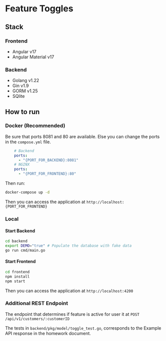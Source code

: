 # Feature Toggles

## Stack

### Frontend

- Angular v17
- Angular Material v17

### Backend

- Golang v1.22
- Gin v1.9
- GORM v1.25
- SQlite

## How to run

### Docker (Recommended)

Be sure that ports 8081 and 80 are available. Else you can change the ports in the `compose.yml` file.

```yaml
    # Backend
    ports:
      - "{PORT_FOR_BACKEND}:8081"
    # NGINX
    ports:
      - "{PORT_FOR_FRONTEND}:80"
```

Then run:

```bash
docker-compose up -d
```

Then you can access the application at `http://localhost:{PORT_FOR_FRONTEND}`

### Local

#### Start Backend

```bash
cd backend
export DEMO="true" # Populate the database with fake data
go run cmd/main.go
```

#### Start Frontend

```bash
cd frontend
npm install
npm start
```

Then you can access the application at `http://localhost:4200`

### Additional REST Endpoint

The endpoint that determines if feature is active for user it at
`POST /api/v1/customers/:customerID`

The tests in `backend/pkg/model/toggle_test.go`, corresponds to the Example API response in the homework document.
